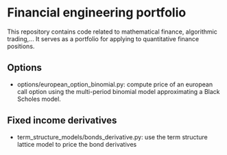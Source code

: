 
# Financial engineering portfolio

This repository contains code related to mathematical finance, algorithmic trading,... It serves as a portfolio
for applying to quantitative finance positions.

## Options

- options/european_option_binomial.py: compute price of an european call option using the multi-period binomial model approximating a Black Scholes model.

## Fixed income derivatives

- term_structure_models/bonds_derivative.py: use the term structure lattice model to price the bond derivatives
